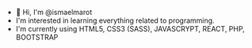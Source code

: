 - 👋 Hi, I'm @ismaelmarot
- I'm interested in learning everything related to programming.
- I'm currently using HTML5, CSS3 (SASS), JAVASCRYPT, REACT, PHP, BOOTSTRAP


<!---
ismaelmarot/ismaelmarot is a ✨ special ✨ repository because its `README.md` (this file) appears on your GitHub profile.
You can click the Preview link to take a look at your changes.
--->
